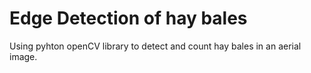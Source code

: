 # Edge Detection of hay bales
Using pyhton openCV library to detect and count hay bales in an aerial image.
